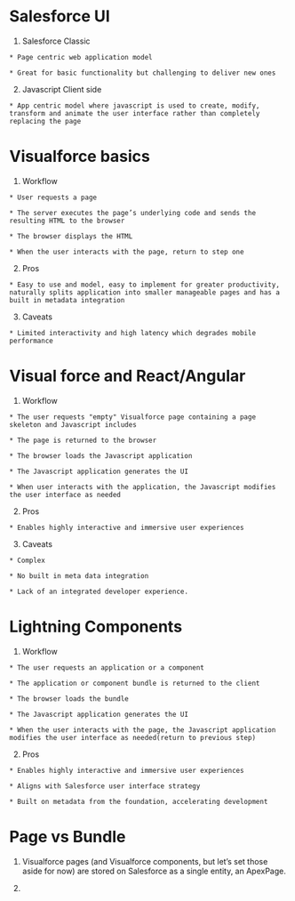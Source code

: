 # Salesforce UI

  1. Salesforce Classic 

    * Page centric web application model 

    * Great for basic functionality but challenging to deliver new ones

  2. Javascript Client side 

    * App centric model where javascript is used to create, modify, transform and animate the user interface rather than completely replacing the page 

# Visualforce basics

  1. Workflow 
   
    * User requests a page

    * The server executes the page’s underlying code and sends the resulting HTML to the browser

    * The browser displays the HTML

    * When the user interacts with the page, return to step one

  2. Pros

    * Easy to use and model, easy to implement for greater productivity, naturally splits application into smaller manageable pages and has a built in metadata integration

  3. Caveats 

    * Limited interactivity and high latency which degrades mobile performance

# Visual force and React/Angular

  1. Workflow 

    * The user requests "empty" Visualforce page containing a page skeleton and Javascript includes

    * The page is returned to the browser

    * The browser loads the Javascript application

    * The Javascript application generates the UI

    * When user interacts with the application, the Javascript modifies  the user interface as needed

  2. Pros 

    * Enables highly interactive and immersive user experiences

  3. Caveats 

    * Complex

    * No built in meta data integration

    * Lack of an integrated developer experience.

# Lightning Components

  1. Workflow

    * The user requests an application or a component

    * The application or component bundle is returned to the client

    * The browser loads the bundle

    * The Javascript application generates the UI

    * When the user interacts with the page, the Javascript application modifies the user interface as needed(return to previous step)

  2. Pros 

    * Enables highly interactive and immersive user experiences 
 
    * Aligns with Salesforce user interface strategy

    * Built on metadata from the foundation, accelerating development

# Page vs Bundle
  
  1. Visualforce pages (and Visualforce components, but let’s set those aside for now) are stored on Salesforce as a single entity, an ApexPage.

  2. 

